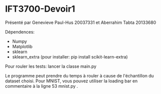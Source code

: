 # IFT3700-Devoir1

Présenté par Genevieve Paul-Hus 20037331 et Aberrahim Tabta 20133680

Dépendences:
* Numpy 
* Matplotlib 
* sklearn 
* sklearn_extra (pour installer: pip install scikit-learn-extra)

Pour rouler les tests: lancer la classe main.py

Le programme peut prendre du temps à rouler à cause de l'échantillon du dataset choisi.
Pour MNIST, vous pouvez utiliser la loading bar en commentaire à la ligne 53 mnist.py .